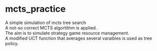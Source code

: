 # mcts_practice
A simple simulation of mcts tree search<br>
A not-so correct MCTS algortithm is applied. <br>
The aim is to simulate strategy game resource management.<br>
A modified UCT function that averages several varaibles is used as tree policy.<br>

